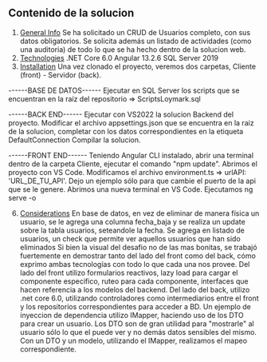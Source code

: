 ## Contenido de la solucion
1. [General Info](#generalinfo)
Se ha solicitado un CRUD de Usuarios completo, con sus datos obligatorios.
Se solicita además un listado de actividades (como una auditoria) de todo lo que se ha hecho dentro de la solucion web.
2. [Technologies](#technologies)
.NET Core 6.0
Angular 13.2.6
SQL Server 2019
3. [Installation](#installation)
Una vez clonado el proyecto, veremos dos carpetas, Cliente (front) - Servidor (back).

------BASE DE DATOS------
Ejecutar en SQL Server los scripts que se encuentran en la raíz del repositorio => ScriptsLoymark.sql

------BACK END------
Ejecutar con VS2022 la solucion Backend del proyecto.
Modificar el archivo appsettings.json que se encuentra en la raiz de la solucion, completar con los datos correspondientes en la etiqueta DefaultConnection
Compilar la solucion.

------FRONT END------
Teniendo Angular CLI instalado, abrir una terminal dentro de la carpeta Cliente, ejecutar el comando "npm update".
Abrimos el proyecto con VS Code.
Modificamos el archivo environment.ts => urlAPI: 'URL_DE_TU_API'. Dejo un ejemplo sólo para que cambie el puerto de la api que se le genere.
Abrimos una nueva terminal en VS Code.
Ejecutamos ng serve -o

6. [Considerations](#Considerations)
En base de datos, en vez de eliminar de manera física un usuario, se le agrega una columna fecha_baja y se realiza un update sobre la tabla usuarios, seteandole la fecha. Se agrega en listado de usuarios, un check que permite ver aquellos usuarios que han sido eliminados
Si bien la visual del desafio no de las mas bonitas, se trabajó fuertemente en demostrar tanto del lado del front como del back, cómo exprimo ambas tecnologías con todo lo que cada una nos provee.
Del lado del front utilizo formularios reactivos, lazy load para cargar el componente especifico, ruteo para cada componente, interfaces que hacen referencia a los modelos del backend.
Del lado del back, utilizo .net core 6.0, utilizando controladores como intermediarios entre el front y los repositorios correspondientes para acceder a BD. 
Un ejemplo de inyeccion de dependencia utilizo IMapper, haciendo uso de los DTO para crear un usuario. Los DTO son de gran utilidad para "mostrarle" al usuario sólo lo que el puede ver y no demás datos sensibles del mismo.
Con un DTO y un modelo, utilizando el IMapper, realizamos el mapeo correspondiente.
